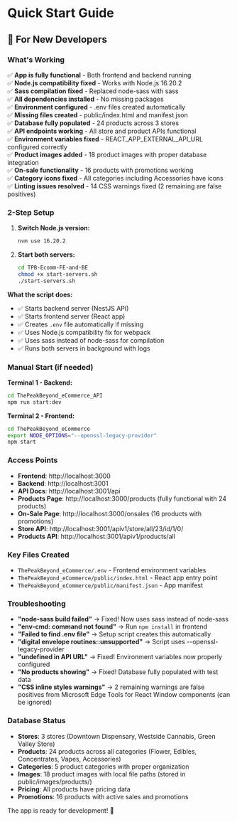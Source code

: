 # Quick Start Guide

## 🚀 For New Developers

### What's Working
✅ **App is fully functional** - Both frontend and backend running  
✅ **Node.js compatibility fixed** - Works with Node.js 16.20.2  
✅ **Sass compilation fixed** - Replaced node-sass with sass  
✅ **All dependencies installed** - No missing packages  
✅ **Environment configured** - .env files created automatically  
✅ **Missing files created** - public/index.html and manifest.json  
✅ **Database fully populated** - 24 products across 3 stores  
✅ **API endpoints working** - All store and product APIs functional  
✅ **Environment variables fixed** - REACT_APP_EXTERNAL_API_URL configured correctly  
✅ **Product images added** - 18 product images with proper database integration  
✅ **On-sale functionality** - 16 products with promotions working  
✅ **Category icons fixed** - All categories including Accessories have icons  
✅ **Linting issues resolved** - 14 CSS warnings fixed (2 remaining are false positives)  

### 2-Step Setup

1. **Switch Node.js version:**
   ```bash
   nvm use 16.20.2
   ```

2. **Start both servers:**
   ```bash
   cd TPB-Ecomm-FE-and-BE
   chmod +x start-servers.sh
   ./start-servers.sh
   ```

**What the script does:**
- ✅ Starts backend server (NestJS API)
- ✅ Starts frontend server (React app)
- ✅ Creates `.env` file automatically if missing
- ✅ Uses Node.js compatibility fix for webpack
- ✅ Uses sass instead of node-sass for compilation
- ✅ Runs both servers in background with logs

### Manual Start (if needed)

**Terminal 1 - Backend:**
```bash
cd ThePeakBeyond_eCommerce_API
npm run start:dev
```

**Terminal 2 - Frontend:**
```bash
cd ThePeakBeyond_eCommerce
export NODE_OPTIONS="--openssl-legacy-provider"
npm start
```

### Access Points
- **Frontend**: http://localhost:3000
- **Backend**: http://localhost:3001
- **API Docs**: http://localhost:3001/api
- **Products Page**: http://localhost:3000/products (fully functional with 24 products)
- **On-Sale Page**: http://localhost:3000/onsales (16 products with promotions)
- **Store API**: http://localhost:3001/apiv1/store/all/23/id/1/0/
- **Products API**: http://localhost:3001/apiv1/products/all

### Key Files Created
- `ThePeakBeyond_eCommerce/.env` - Frontend environment variables
- `ThePeakBeyond_eCommerce/public/index.html` - React app entry point
- `ThePeakBeyond_eCommerce/public/manifest.json` - App manifest

### Troubleshooting
- **"node-sass build failed"** → Fixed! Now uses sass instead of node-sass
- **"env-cmd: command not found"** → Run `npm install` in frontend
- **"Failed to find .env file"** → Setup script creates this automatically
- **"digital envelope routines::unsupported"** → Script uses --openssl-legacy-provider
- **"undefined in API URL"** → Fixed! Environment variables now properly configured
- **"No products showing"** → Fixed! Database fully populated with test data
- **"CSS inline styles warnings"** → 2 remaining warnings are false positives from Microsoft Edge Tools for React Window components (can be ignored)

### Database Status
- **Stores**: 3 stores (Downtown Dispensary, Westside Cannabis, Green Valley Store)
- **Products**: 24 products across all categories (Flower, Edibles, Concentrates, Vapes, Accessories)
- **Categories**: 5 product categories with proper organization
- **Images**: 18 product images with local file paths (stored in public/images/products/)
- **Pricing**: All products have pricing data
- **Promotions**: 16 products with active sales and promotions

The app is ready for development! 🎉
